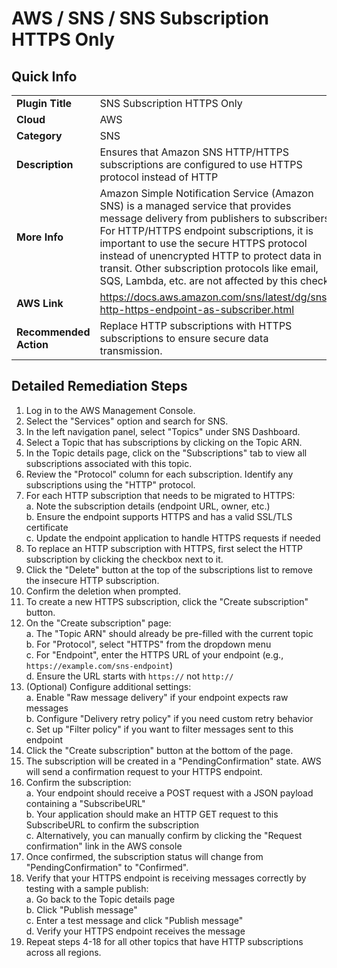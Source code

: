 # AWS / SNS / SNS Subscription HTTPS Only

## Quick Info

| | |
|-|-|
| **Plugin Title** | SNS Subscription HTTPS Only |
| **Cloud** | AWS |
| **Category** | SNS |
| **Description** | Ensures that Amazon SNS HTTP/HTTPS subscriptions are configured to use HTTPS protocol instead of HTTP |
| **More Info** | Amazon Simple Notification Service (Amazon SNS) is a managed service that provides message delivery from publishers to subscribers. For HTTP/HTTPS endpoint subscriptions, it is important to use the secure HTTPS protocol instead of unencrypted HTTP to protect data in transit. Other subscription protocols like email, SQS, Lambda, etc. are not affected by this check. |
| **AWS Link** | https://docs.aws.amazon.com/sns/latest/dg/sns-http-https-endpoint-as-subscriber.html |
| **Recommended Action** | Replace HTTP subscriptions with HTTPS subscriptions to ensure secure data transmission. |

## Detailed Remediation Steps

1. Log in to the AWS Management Console.
2. Select the "Services" option and search for SNS. </br>
3. In the left navigation panel, select "Topics" under SNS Dashboard. </br>
4. Select a Topic that has subscriptions by clicking on the Topic ARN. </br>
5. In the Topic details page, click on the "Subscriptions" tab to view all subscriptions associated with this topic. </br>
6. Review the "Protocol" column for each subscription. Identify any subscriptions using the "HTTP" protocol. </br>
7. For each HTTP subscription that needs to be migrated to HTTPS:</br>
   a. Note the subscription details (endpoint URL, owner, etc.)</br>
   b. Ensure the endpoint supports HTTPS and has a valid SSL/TLS certificate</br>
   c. Update the endpoint application to handle HTTPS requests if needed</br>
8. To replace an HTTP subscription with HTTPS, first select the HTTP subscription by clicking the checkbox next to it. </br>
9. Click the "Delete" button at the top of the subscriptions list to remove the insecure HTTP subscription. </br>
10. Confirm the deletion when prompted. </br>
11. To create a new HTTPS subscription, click the "Create subscription" button. </br>
12. On the "Create subscription" page:</br>
   a. The "Topic ARN" should already be pre-filled with the current topic</br>
   b. For "Protocol", select "HTTPS" from the dropdown menu</br>
   c. For "Endpoint", enter the HTTPS URL of your endpoint (e.g., `https://example.com/sns-endpoint`)</br>
   d. Ensure the URL starts with `https://` not `http://`</br>
13. (Optional) Configure additional settings:</br>
   a. Enable "Raw message delivery" if your endpoint expects raw messages</br>
   b. Configure "Delivery retry policy" if you need custom retry behavior</br>
   c. Set up "Filter policy" if you want to filter messages sent to this endpoint</br>
14. Click the "Create subscription" button at the bottom of the page. </br>
15. The subscription will be created in a "PendingConfirmation" state. AWS will send a confirmation request to your HTTPS endpoint. </br>
16. Confirm the subscription:</br>
   a. Your endpoint should receive a POST request with a JSON payload containing a "SubscribeURL"</br>
   b. Your application should make an HTTP GET request to this SubscribeURL to confirm the subscription</br>
   c. Alternatively, you can manually confirm by clicking the "Request confirmation" link in the AWS console</br>
17. Once confirmed, the subscription status will change from "PendingConfirmation" to "Confirmed". </br>
18. Verify that your HTTPS endpoint is receiving messages correctly by testing with a sample publish:</br>
   a. Go back to the Topic details page</br>
   b. Click "Publish message"</br>
   c. Enter a test message and click "Publish message"</br>
   d. Verify your HTTPS endpoint receives the message</br>
19. Repeat steps 4-18 for all other topics that have HTTP subscriptions across all regions. </br>
